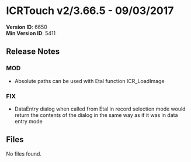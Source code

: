 # ICRTouch v2/3.66.5 - 09/03/2017

__Version ID__: 6650
<br>__Min Version ID__: 5411

## Release Notes
### MOD
- Absolute paths can be used with Etal function ICR_LoadImage

### FIX
- DataEntry dialog when called from Etal in record selection mode would return the contents of the dialog in the same way as if it was in data entry mode

## Files
No files found.

